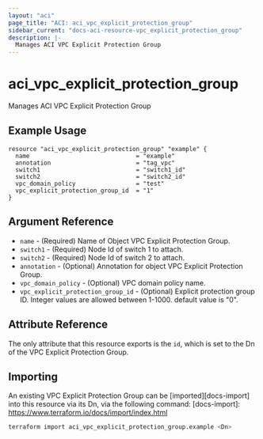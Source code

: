 ```yaml
---
layout: "aci"
page_title: "ACI: aci_vpc_explicit_protection_group"
sidebar_current: "docs-aci-resource-vpc_explicit_protection_group"
description: |-
  Manages ACI VPC Explicit Protection Group
---
```


# aci_vpc_explicit_protection_group

Manages ACI VPC Explicit Protection Group

## Example Usage

```hcl
resource "aci_vpc_explicit_protection_group" "example" {
  name                              = "example"
  annotation                        = "tag_vpc"
  switch1                           = "switch1_id"
  switch2                           = "switch2_id"
  vpc_domain_policy                 = "test"
  vpc_explicit_protection_group_id  = "1"
}
```

## Argument Reference

- `name` - (Required) Name of Object VPC Explicit Protection Group.
- `switch1` - (Required) Node Id of switch 1 to attach.
- `switch2` - (Required) Node Id of switch 2 to attach.
- `annotation` - (Optional) Annotation for object VPC Explicit Protection Group.
- `vpc_domain_policy` - (Optional) VPC domain policy name.
- `vpc_explicit_protection_group_id` - (Optional) Explicit protection group ID. Integer values are allowed between 1-1000. default value is "0".

## Attribute Reference

The only attribute that this resource exports is the `id`, which is set to the
Dn of the VPC Explicit Protection Group.

## Importing

An existing VPC Explicit Protection Group can be [imported][docs-import] into this resource via its Dn, via the following command:
[docs-import]: <https://www.terraform.io/docs/import/index.html>

```bash
terraform import aci_vpc_explicit_protection_group.example <Dn>
```
